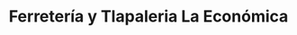 ---
title: "Ferretería y Tlapaleria La Económica"
url: /san-andres-cholula/ferreteria-y-tlapaleria-la-economica/
shop: hardware
---